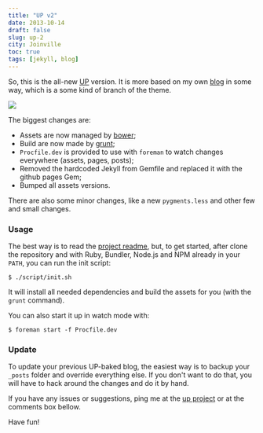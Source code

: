 ```yaml
---
title: "UP v2"
date: 2013-10-14
draft: false
slug: up-2
city: Joinville
toc: true
tags: [jekyll, blog]
---
```


So, this is the all-new [UP](http://github.com/caarlos0/up) version. It is more based on my own [blog](https://carlosbecker.com/) in some way, which is a some kind of branch of the theme.

![](/public/images/up-2/7e58d31e-4f3d-4a4c-b2d3-56face03b8a7.png)

The biggest changes are:

- Assets are now managed by [bower](http://bower.io/);
- Build are now made by [grunt](http://gruntjs.com/);
- `Procfile.dev` is provided to use with `foreman` to watch changes everywhere (assets, pages, posts);
- Removed the hardcoded Jekyll from Gemfile and replaced it with the github pages Gem;
- Bumped all assets versions.

There are also some minor changes, like a new `pygments.less` and other few and small changes.

### Usage

The best way is to read the [project readme](http://github.com/caarlos0/up), but, to get started, after clone the repository and with Ruby, Bundler, Node.js and NPM already in your `PATH`, you can run the init script:

```
$ ./script/init.sh
```

It will install all needed dependencies and build the assets for you (with the `grunt` command).

You can also start it up in watch mode with:

```
$ foreman start -f Procfile.dev
```
### Update

To update your previous UP-baked blog, the easiest way is to backup your `_posts` folder and override everything else. If you don't want to do that, you will have to hack around the changes and do it by hand.

If you have any issues or suggestions, ping me at the [up project](http://github.com/caarlos0/up) or at the comments box bellow.

Have fun!
